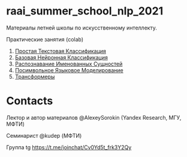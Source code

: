 # raai_summer_school_nlp_2021

Материалы летней школы по искусственному интеллекту.

Практические занятия (colab)
1. [Простая Текстовая Классификация](https://colab.research.google.com/drive/1ejsJbljP2Pf5svPY1Xqyr_Aro6a1BYTt?usp=sharing )
1. [Базовая Нейронная Классификация](https://colab.research.google.com/drive/10pMJEtJeoW3G-XGE7T7Ep-EiNMpwvB1Y?usp=sharing )
1. [Распознавание Именованных Сущностей]( https://colab.research.google.com/drive/1oPNE26Efwm6W7QRCI20NvR7kZ5fCR7tB?usp=sharingg )
1. [Посимвольное Языковое Моделирование]( https://colab.research.google.com/drive/1yO1pfIyQ4qvZcILLxfrYscCDOsNuOfyN?usp=sharing )
1. [Трансформеры]( https://colab.research.google.com/drive/1f5cnUAxq9I6RQDy-thQBhdLsqkKlDME9?usp=sharing )


# Contacts

Лектор и автор материалов  @AlexeySorokin (Yandex Research, МГУ, МФТИ)

Семинарист @kudep (МФТИ)

Группа tg https://t.me/joinchat/Cv0Yd5t_frk3Y2Qy
